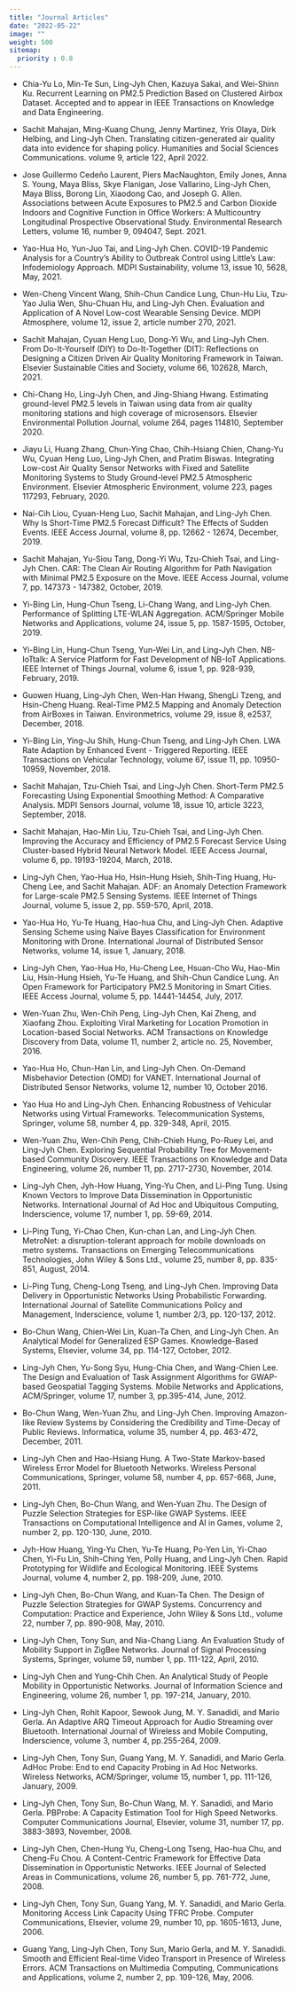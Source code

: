 ```yaml
---
title: "Journal Articles"
date: "2022-05-22"
image: ""
weight: 500
sitemap:
  priority : 0.8
---
```


- Chia-Yu Lo, Min-Te Sun, Ling-Jyh Chen, Kazuya Sakai, and Wei-Shinn Ku. Recurrent Learning on PM2.5 Prediction Based on Clustered Airbox Dataset. Accepted and to appear in IEEE Transactions on Knowledge and Data Engineering.
- Sachit Mahajan, Ming-Kuang Chung, Jenny Martinez, Yris Olaya, Dirk Helbing, and Ling-Jyh Chen. Translating citizen-generated air quality data into evidence for shaping policy. Humanities and Social Sciences Communications. volume 9, article 122, April 2022.
- Jose Guillermo Cedeño Laurent, Piers MacNaughton, Emily Jones, Anna S. Young, Maya Bliss, Skye Flanigan, Jose Vallarino, Ling-Jyh Chen, Maya Bliss, Borong Lin, Xiaodong Cao, and Joseph G. Allen. Associations between Acute Exposures to PM2.5 and Carbon Dioxide Indoors and Cognitive Function in Office Workers: A Multicountry Longitudinal Prospective Observational Study. Environmental Research Letters, volume 16, number 9, 094047, Sept. 2021.
- Yao-Hua Ho, Yun-Juo Tai, and Ling-Jyh Chen. COVID-19 Pandemic Analysis for a Country’s Ability to Outbreak Control using Little’s Law: Infodemiology Approach. MDPI Sustainability, volume 13, issue 10, 5628, May, 2021.

- Wen-Cheng Vincent Wang, Shih-Chun Candice Lung, Chun-Hu Liu, Tzu-Yao Julia Wen, Shu-Chuan Hu, and Ling-Jyh Chen. Evaluation and Application of A Novel Low-cost Wearable Sensing Device. MDPI Atmosphere, volume 12, issue 2, article number 270, 2021.

- Sachit Mahajan, Cyuan Heng Luo, Dong-Yi Wu, and Ling-Jyh Chen. From Do-It-Yourself (DIY) to Do-It-Together (DIT): Reflections on Designing a Citizen Driven Air Quality Monitoring Framework in Taiwan. Elsevier Sustainable Cities and Society, volume 66, 102628, March, 2021.

- Chi-Chang Ho, Ling-Jyh Chen, and Jing-Shiang Hwang. Estimating ground-level PM2.5 levels in Taiwan using data from air quality monitoring stations and high coverage of microsensors. Elsevier Environmental Pollution Journal, volume 264, pages 114810, September 2020. 

- Jiayu Li, Huang Zhang, Chun-Ying Chao, Chih-Hsiang Chien, Chang-Yu Wu, Cyuan Heng Luo, Ling-Jyh Chen, and Pratim Biswas. Integrating Low-cost Air Quality Sensor Networks with Fixed and Satellite Monitoring Systems to Study Ground-level PM2.5 Atmospheric Environment. Elsevier Atmospheric Environment, volume 223, pages 117293, February, 2020. 

- Nai-Cih Liou, Cyuan-Heng Luo, Sachit Mahajan, and Ling-Jyh Chen. Why Is Short-Time PM2.5 Forecast Difficult? The Effects of Sudden Events. IEEE Access Journal, volume 8, pp. 12662 - 12674, December, 2019.

- Sachit Mahajan, Yu-Siou Tang, Dong-Yi Wu, Tzu-Chieh Tsai, and Ling-Jyh Chen. CAR: The Clean Air Routing Algorithm for Path Navigation with Minimal PM2.5 Exposure on the Move. IEEE Access Journal, volume 7, pp. 147373 - 147382, October, 2019. 

- Yi-Bing Lin, Hung-Chun Tseng, Li-Chang Wang, and Ling-Jyh Chen. Performance of Splitting LTE-WLAN Aggregation.  ACM/Springer Mobile Networks and Applications, volume 24, issue 5, pp. 1587-1595, October, 2019. 

- Yi-Bing Lin, Hung-Chun Tseng, Yun-Wei Lin, and Ling-Jyh Chen. NB-IoTtalk: A Service Platform for Fast Development of NB-IoT Applications. IEEE Internet of Things Journal, volume 6, issue 1, pp. 928-939, February, 2019. 

- Guowen Huang, Ling-Jyh Chen, Wen-Han Hwang, ShengLi Tzeng, and Hsin-Cheng Huang. Real-Time PM2.5 Mapping and Anomaly Detection from AirBoxes in Taiwan. Environmetrics, volume 29, issue 8, e2537, December, 2018. 

- Yi-Bing Lin, Ying-Ju Shih, Hung-Chun Tseng, and Ling-Jyh Chen. LWA Rate Adaption by Enhanced Event - Triggered Reporting. IEEE Transactions on Vehicular Technology, volume 67, issue 11, pp. 10950-10959, November, 2018. 

- Sachit Mahajan, Tzu-Chieh Tsai, and Ling-Jyh Chen. Short-Term PM2.5 Forecasting Using Exponential Smoothing Method: A Comparative Analysis. MDPI Sensors Journal, volume 18, issue 10, article 3223, September, 2018. 

- Sachit Mahajan, Hao-Min Liu, Tzu-Chieh Tsai, and Ling-Jyh Chen. Improving the Accuracy and Efficiency of PM2.5 Forecast Service Using Cluster-based Hybrid Neural Network Model. IEEE Access Journal, volume 6, pp. 19193-19204, March, 2018.  

- Ling-Jyh Chen, Yao-Hua Ho, Hsin-Hung Hsieh, Shih-Ting Huang, Hu-Cheng Lee, and Sachit Mahajan. ADF: an Anomaly Detection Framework for Large-scale PM2.5 Sensing Systems. IEEE Internet of Things Journal, volume 5, issue 2, pp. 559-570, April, 2018.  

- Yao-Hua Ho, Yu-Te Huang, Hao-hua Chu, and Ling-Jyh Chen. Adaptive Sensing Scheme using Naïve Bayes Classification for Environment Monitoring with Drone. International Journal of Distributed Sensor Networks, volume 14, issue 1, January, 2018. 

- Ling-Jyh Chen, Yao-Hua Ho, Hu-Cheng Lee, Hsuan-Cho Wu, Hao-Min Liu, Hsin-Hung Hsieh, Yu-Te Huang, and Shih-Chun Candice Lung. An Open Framework for Participatory PM2.5 Monitoring in Smart Cities. IEEE Access Journal, volume 5, pp. 14441-14454, July, 2017.  

- Wen-Yuan Zhu, Wen-Chih Peng, Ling-Jyh Chen, Kai Zheng, and Xiaofang Zhou. Exploiting Viral Marketing for Location Promotion in Location-based Social Networks. ACM Transactions on Knowledge Discovery from Data, volume 11, number 2, article no. 25, November, 2016. 

- Yao-Hua Ho, Chun-Han Lin, and Ling-Jyh Chen. On-Demand Misbehavior Detection (OMD) for VANET. International Journal of Distributed Sensor Networks, volume 12, number 10, October 2016. 

- Yao Hua Ho and Ling-Jyh Chen. Enhancing Robustness of Vehicular Networks using Virtual Frameworks. Telecommunication Systems, Springer, volume 58, number 4, pp. 329-348, April, 2015. 

- Wen-Yuan Zhu, Wen-Chih Peng, Chih-Chieh Hung, Po-Ruey Lei, and Ling-Jyh Chen. Exploring Sequential Probability Tree for Movement-based Community Discovery. IEEE Transactions on Knowledge and Data Engineering, volume 26, number 11, pp. 2717-2730, November, 2014. 

- Ling-Jyh Chen, Jyh-How Huang, Ying-Yu Chen, and Li-Ping Tung. Using Known Vectors to Improve Data Dissemination in Opportunistic Networks. International Journal of Ad Hoc and Ubiquitous Computing, Inderscience, volume 17, number 1, pp. 59-69, 2014.  

- Li-Ping Tung, Yi-Chao Chen, Kun-chan Lan, and Ling-Jyh Chen. MetroNet: a disruption-tolerant approach for mobile downloads on metro systems. Transactions on Emerging Telecommunications Technologies, John Wiley & Sons Ltd., volume 25, number 8, pp. 835-851, August, 2014.  

- Li-Ping Tung, Cheng-Long Tseng, and Ling-Jyh Chen. Improving Data Delivery in Opportunistic Networks Using Probabilistic Forwarding. International Journal of Satellite Communications Policy and Management, Inderscience, volume 1, number 2/3, pp. 120-137, 2012. 

- Bo-Chun Wang, Chien-Wei Lin, Kuan-Ta Chen, and Ling-Jyh Chen. An Analytical Model for Generalized ESP Games. Knowledge-Based Systems, Elsevier, volume 34, pp. 114-127, October, 2012.  

- Ling-Jyh Chen, Yu-Song Syu, Hung-Chia Chen, and Wang-Chien Lee. The Design and Evaluation of Task Assignment Algorithms for GWAP-based Geospatial Tagging Systems. Mobile Networks and Applications, ACM/Springer, volume 17, number 3, pp.395-414, June, 2012.  

- Bo-Chun Wang, Wen-Yuan Zhu, and Ling-Jyh Chen. Improving Amazon-like Review Systems by Considering the Credibility and Time-Decay of Public Reviews. Informatica, volume 35, number 4, pp. 463-472, December, 2011. 

- Ling-Jyh Chen and Hao-Hsiang Hung. A Two-State Markov-based Wireless Error Model for Bluetooth Networks. Wireless Personal Communications, Springer, volume 58, number 4, pp. 657-668, June, 2011.  

- Ling-Jyh Chen, Bo-Chun Wang, and Wen-Yuan Zhu. The Design of Puzzle Selection Strategies for ESP-like GWAP Systems. IEEE Transactions on Computational Intelligence and AI in Games, volume 2, number 2, pp. 120-130, June, 2010.  

- Jyh-How Huang, Ying-Yu Chen, Yu-Te Huang, Po-Yen Lin, Yi-Chao Chen, Yi-Fu Lin, Shih-Ching Yen, Polly Huang, and Ling-Jyh Chen. Rapid Prototyping for Wildlife and Ecological Monitoring. IEEE Systems Journal, volume 4, number 2, pp. 198-209, June, 2010.  

- Ling-Jyh Chen, Bo-Chun Wang, and Kuan-Ta Chen. The Design of Puzzle Selection Strategies for GWAP Systems. Concurrency and Computation: Practice and Experience, John Wiley & Sons Ltd., volume 22, number 7, pp. 890-908, May, 2010.  

- Ling-Jyh Chen, Tony Sun, and Nia-Chang Liang. An Evaluation Study of Mobility Support in ZigBee Networks. Journal of Signal Processing Systems, Springer, volume 59, number 1, pp. 111-122, April, 2010.  

- Ling-Jyh Chen and Yung-Chih Chen. An Analytical Study of People Mobility in Opportunistic Networks. Journal of Information Science and Engineering, volume 26, number 1, pp. 197-214, January, 2010. 

- Ling-Jyh Chen, Rohit Kapoor, Sewook Jung, M. Y. Sanadidi, and Mario Gerla. An Adaptive ARQ Timeout Approach for Audio Streaming over Bluetooth. International Journal of Wireless and Mobile Computing, Inderscience, volume 3, number 4, pp.255-264, 2009.  

- Ling-Jyh Chen, Tony Sun, Guang Yang, M. Y. Sanadidi, and Mario Gerla. AdHoc Probe: End to end Capacity Probing in Ad Hoc Networks. Wireless Networks, ACM/Springer, volume 15, number 1, pp. 111-126, January, 2009.  

- Ling-Jyh Chen, Tony Sun, Bo-Chun Wang, M. Y. Sanadidi, and Mario Gerla. PBProbe: A Capacity Estimation Tool for High Speed Networks. Computer Communications Journal, Elsevier, volume 31, number 17, pp. 3883-3893, November, 2008.  

- Ling-Jyh Chen, Chen-Hung Yu, Cheng-Long Tseng, Hao-hua Chu, and Cheng-Fu Chou. A Content-Centric Framework for Effective Data Dissemination in Opportunistic Networks. IEEE Journal of Selected Areas in Communications, volume 26, number 5, pp. 761-772, June, 2008.  

- Ling-Jyh Chen, Tony Sun, Guang Yang, M. Y. Sanadidi, and Mario Gerla. Monitoring Access Link Capacity Using TFRC Probe. Computer Communications, Elsevier, volume 29, number 10, pp. 1605-1613, June, 2006.  

- Guang Yang, Ling-Jyh Chen, Tony Sun, Mario Gerla, and M. Y. Sanadidi. Smooth and Efficient Real-time Video Transport in Presence of Wireless Errors. ACM Transactions on Multimedia Computing, Communications and Applications, volume 2, number 2, pp. 109-126, May, 2006. 


